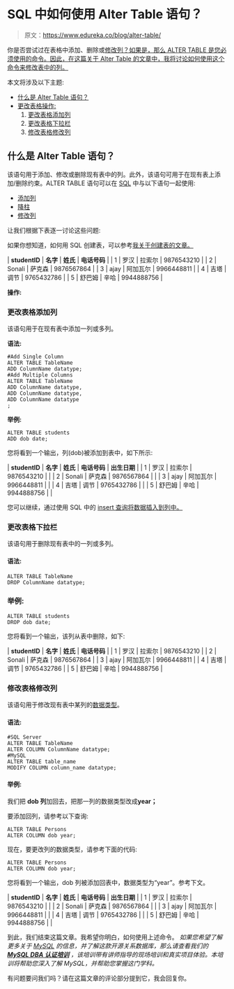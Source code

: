 # SQL 中如何使用 Alter Table 语句？

> 原文：<https://www.edureka.co/blog/alter-table/>

你是否尝试过在表格中添加、删除或[修改列？如果是，那么 ALTER TABLE 是您必须使用的命令。因此，在这篇关于 Alter Table 的文章中，我将讨论如何使用这个命令来修改表中的列。](https://www.edureka.co/blog/mysql-tutorial/)

本文将涉及以下主题:

*   [什么是 Alter Table 语句？](#sqlstatement)
*   [更改表格操作:](#operations)
    1.  [更改表格添加列](#addcolumn)
    2.  [更改表格下拉栏](#dropcolumn)
    3.  [修改表格修改列](#modifycolumn)

## **什么是 Alter Table 语句？**

该语句用于添加、修改或删除现有表中的列。此外，该语句可用于在现有表上添加/删除约束。ALTER TABLE 语句可以在 [SQL](https://www.edureka.co/blog/sql-commands) 中与以下语句一起使用:

*   [添加列](#addcolumn)
*   [降柱](#dropcolumn)
*   [修改列](#modifycolumn)

让我们根据下表逐一讨论这些问题:

如果你想知道，如何用 SQL 创建表，可以参考[我关于创建表的文章。](https://www.edureka.co/blog/create-table-in-sql/)

| **studentID** | **名字** | **姓氏** | **电话号码** |
| 1 | 罗汉 | 拉索尔 | 9876543210 |
| 2 | Sonali | 萨克森 | 9876567864 |
| 3 | ajay | 阿加瓦尔 | 9966448811 |
| 4 | 吉塔 | 调节 | 9765432786 |
| 5 | 舒巴姆 | 辛哈 | 9944888756 |

**操作:**

### **更改表格添加列**

该语句用于在现有表中添加一列或多列。

**语法:**

```
#Add Single Column
ALTER TABLE TableName
ADD ColumnName datatype;
#Add Multiple Columns
ALTER TABLE TableName 
ADD ColumnName datatype,
ADD ColumnName datatype,
ADD ColumnName datatype
;

```

**举例:**

```
ALTER TABLE students
ADD dob date;

```

您将看到一个输出，列(dob)被添加到表中，如下所示:

| **studentID** | **名字** | **姓氏** | **电话号码** | **出生日期** |
| 1 | 罗汉 | 拉索尔 | 9876543210 |  |
| 2 | Sonali | 萨克森 | 9876567864 |  |
| 3 | ajay | 阿加瓦尔 | 9966448811 |  |
| 4 | 吉塔 | 调节 | 9765432786 |  |
| 5 | 舒巴姆 | 辛哈 | 9944888756 |  |

您可以继续，通过使用 SQL 中的 [insert 查询将数据插入到列中。](https://www.edureka.co/blog/insert-query-sql/)

### **更改表格下拉栏**

该语句用于删除现有表中的一列或多列。

#### **语法:**

```
ALTER TABLE TableName
DROP ColumnName datatype;

```

### **举例:**

```
ALTER TABLE students
DROP dob date;

```

您将看到一个输出，该列从表中删除，如下:

| **studentID** | **名字** | **姓氏** | **电话号码** |
| 1 | 罗汉 | 拉索尔 | 9876543210 |
| 2 | Sonali | 萨克森 | 9876567864 |
| 3 | ajay | 阿加瓦尔 | 9966448811 |
| 4 | 吉塔 | 调节 | 9765432786 |
| 5 | 舒巴姆 | 辛哈 | 9944888756 |

### **修改表格修改列**

该语句用于修改现有表中某列的[数据类型](https://www.edureka.co/blog/sql-data-types/)。

#### **语法:**

```
#SQL Server 
ALTER TABLE TableName
ALTER COLUMN ColumnName datatype;
#MySQL
ALTER TABLE table_name
MODIFY COLUMN column_name datatype;

```

#### **举例:**

我们把 **dob 列**加回去，把那一列的数据类型改成**year；**

要添加回列，请参考以下查询:

```
ALTER TABLE Persons
ALTER COLUMN dob year;

```

现在，要更改列的数据类型，请参考下面的代码:

```
ALTER TABLE Persons
ALTER COLUMN dob year;

```

您将看到一个输出，dob 列被添加回表中，数据类型为“year”。参考下文。

| **studentID** | **名字** | **姓氏** | **电话号码** | **出生日期** |
| 1 | 罗汉 | 拉索尔 | 9876543210 |  |
| 2 | Sonali | 萨克森 | 9876567864 |  |
| 3 | ajay | 阿加瓦尔 | 9966448811 |  |
| 4 | 吉塔 | 调节 | 9765432786 |  |
| 5 | 舒巴姆 | 辛哈 | 9944888756 |  |

到此，我们结束这篇文章。我希望你明白，如何使用上述命令。 *如果您希望了解更多关于 [MySQL](https://www.edureka.co/blog/what-is-mysql/) 的信息，并了解这款开源关系数据库，那么请查看我们的 **[MySQL DBA 认证培训](https://www.edureka.co/mysql-dba)** ，该培训带有讲师指导的现场培训和真实项目体验。本培训将帮助您深入了解 MySQL，并帮助您掌握这门学科。*

有问题要问我们吗？请在这篇文章的评论部分提到它，我会回复你。